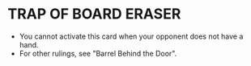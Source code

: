 
# TRAP OF BOARD ERASER

*   You cannot activate this card when your opponent does not have a hand.
*   For other rulings, see "Barrel Behind the Door".

  